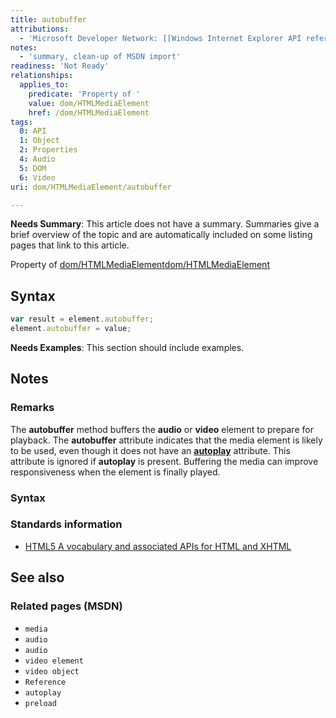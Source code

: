 ```yaml
---
title: autobuffer
attributions:
  - 'Microsoft Developer Network: [[Windows Internet Explorer API reference](http://msdn.microsoft.com/en-us/library/ie/hh828809%28v=vs.85%29.aspx) Article]'
notes:
  - 'summary, clean-up of MSDN import'
readiness: 'Not Ready'
relationships:
  applies_to:
    predicate: 'Property of '
    value: dom/HTMLMediaElement
    href: /dom/HTMLMediaElement
tags:
  0: API
  1: Object
  2: Properties
  4: Audio
  5: DOM
  6: Video
uri: dom/HTMLMediaElement/autobuffer

---
```

**Needs Summary**: This article does not have a summary. Summaries give a brief overview of the topic and are automatically included on some listing pages that link to this article.

Property of [dom/HTMLMediaElement](/dom/HTMLMediaElement)[dom/HTMLMediaElement](/dom/HTMLMediaElement)

## <span>Syntax</span>

``` js
var result = element.autobuffer;
element.autobuffer = value;
```

**Needs Examples**: This section should include examples.

## <span>Notes</span>

### <span>Remarks</span>

The **autobuffer** method buffers the **audio** or **video** element to prepare for playback. The **autobuffer** attribute indicates that the media element is likely to be used, even though it does not have an [**autoplay**](/dom/HTMLMediaElement/autoplay) attribute. This attribute is ignored if **autoplay** is present. Buffering the media can improve responsiveness when the element is finally played.

### <span>Syntax</span>

### <span>Standards information</span>

-   [HTML5 A vocabulary and associated APIs for HTML and XHTML](http://go.microsoft.com/fwlink/p/?linkid=221374)

## <span>See also</span>

### <span>Related pages (MSDN)</span>

-   `media`
-   `audio`
-   `audio`
-   `video element`
-   `video object`
-   `Reference`
-   `autoplay`
-   `preload`
